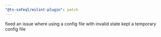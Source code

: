 ```yaml
---
"@ts-safeql/eslint-plugin": patch
---
```


fixed an issue where using a config file with invalid state kept a temporary config file
